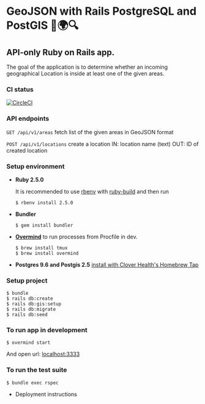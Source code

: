 # GeoJSON with Rails PostgreSQL and PostGIS 📐🌍🔍

## API-only Ruby on Rails app.

The goal of the application is to determine whether an incoming geographical Location is inside at least one of the given areas.

### CI status

[![CircleCI](https://circleci.com/gh/madmatvey/geojson-locations-api/tree/master.svg?style=svg&circle-token=096539165698bd02eda4714a1beea5b468e12131)](https://circleci.com/gh/madmatvey/geojson-locations-api/tree/master)

### API endpoints

`GET /api/v1/areas` fetch list of the given areas in GeoJSON format

`POST /api/v1/locations` create a location
      IN: location name (text)
      OUT: ID of created location

### Setup environment

- **Ruby 2.5.0**

   It is recommended to use [rbenv](https://github.com/rbenv/rbenv) with [ruby-build](https://github.com/rbenv/ruby-build) and then run

   `$ rbenv install 2.5.0`

- **Bundler**

  `$ gem install bundler`
- **[Overmind](https://github.com/DarthSim/overmind)** to run processes from Procfile in dev.

  ```
  $ brew install tmux
  $ brew install overmind
  ```

- **Postgres 9.6 and Postgis 2.5**
  [install with Clover Health's Homebrew Tap](https://github.com/CloverHealth/homebrew-tap#installing-postgres-96-and-postgis-25)


### Setup project
```
$ bundle
$ rails db:create
$ rails db:gis:setup
$ rails db:migrate
$ rails db:seed
```

### To run app in development

```
$ overmind start
```

And open url: [localhost:3333](http://localhost:3333)


### To run the test suite

```
$ bundle exec rspec
```

* Deployment instructions

